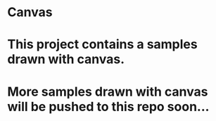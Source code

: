 # Canvas
# This project contains a samples drawn with canvas.
# More samples drawn with canvas will be pushed to this repo soon...
